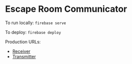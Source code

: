 Escape Room Communicator
========================
To run locally:
```firebase serve```

To deploy:
```firebase deploy```

Production URLs:
* [Receiver](https://escape-room-communicator.firebaseapp.com/receiver.html)
* [Transmitter](https://escape-room-communicator.firebaseapp.com/transmitter.html)